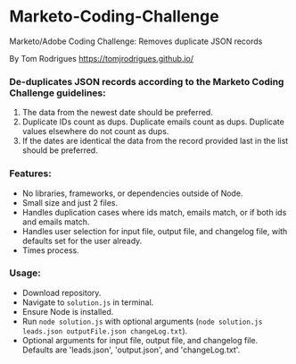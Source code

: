 # Marketo-Coding-Challenge
Marketo/Adobe Coding Challenge: Removes duplicate JSON records

By Tom Rodrigues
https://tomjrodrigues.github.io/

### De-duplicates JSON records according to the Marketo Coding Challenge guidelines:
1. The data from the newest date should be preferred.
2. Duplicate IDs count as dups. Duplicate emails count as dups. Duplicate values elsewhere do not count as dups.
3. If the dates are identical the data from the record provided last in the list should be preferred.

### Features:
* No libraries, frameworks, or dependencies outside of Node.
* Small size and just 2 files.
* Handles duplication cases where ids match, emails match, or if both ids and emails match.
* Handles user selection for input file, output file, and changelog file, with defaults set for the user already.
* Times process.

### Usage: 
* Download repository.
* Navigate to `solution.js` in terminal.
* Ensure Node is installed.
* Run `node solution.js` with optional arguments (`node solution.js leads.json outputFile.json changeLog.txt`).
* Optional arguments for input file, output file, and changelog file. Defaults are 'leads.json', 'output.json', and 'changeLog.txt'.
